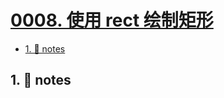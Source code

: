 # [0008. 使用 rect 绘制矩形](https://github.com/Tdahuyou/svg/tree/main/0008.%20%E4%BD%BF%E7%94%A8%20rect%20%E7%BB%98%E5%88%B6%E7%9F%A9%E5%BD%A2)

<!-- region:toc -->
- [1. 📒 notes](#1--notes)
<!-- endregion:toc -->

## 1. 📒 notes


